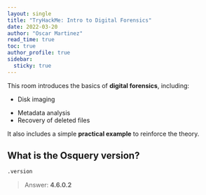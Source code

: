 ```yaml
---
layout: single
title: "TryHackMe: Intro to Digital Forensics"
date: 2022-03-20
author: "Oscar Martinez"
read_time: true
toc: true
author_profile: true
sidebar:
  sticky: true
---
```



This room introduces the basics of **digital forensics**, including:  
- Disk imaging  
<!--more-->
- Metadata analysis  
- Recovery of deleted files  

It also includes a simple **practical example** to reinforce the theory.

## What is the Osquery version?

```bash
.version
```

> Answer: **4.6.0.2**

